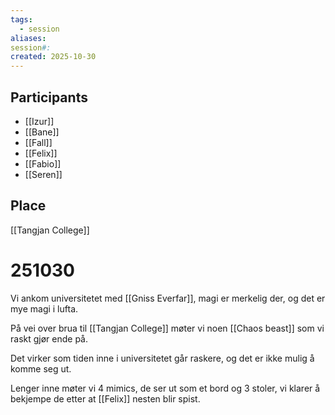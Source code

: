 ```yaml
---
tags:
  - session
aliases: 
session#: 
created: 2025-10-30
---
```


## Participants
- [[Izur]]
- [[Bane]]
- [[Fall]]
- [[Felix]]
- [[Fabio]]
- [[Seren]]

## Place
[[Tangjan College]]

# 251030
Vi ankom universitetet med [[Gniss Everfar]], magi er merkelig der, og det er mye magi i lufta.

På vei over brua til [[Tangjan College]] møter vi noen [[Chaos beast]] som vi raskt gjør ende på.

Det virker som tiden inne i universitetet går raskere, og det er ikke mulig å komme seg ut.

Lenger inne møter vi 4 mimics, de ser ut som et bord og 3 stoler, vi klarer å bekjempe de etter at [[Felix]] nesten blir spist.